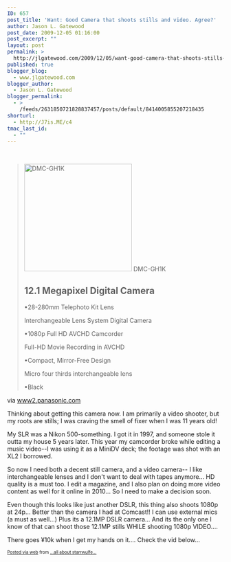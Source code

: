 ```yaml
---
ID: 657
post_title: 'Want: Good Camera that shoots stills and video. Agree?'
author: Jason L. Gatewood
post_date: 2009-12-05 01:16:00
post_excerpt: ""
layout: post
permalink: >
  http://jlgatewood.com/2009/12/05/want-good-camera-that-shoots-stills-and-video-agree/
published: true
blogger_blog:
  - www.jlgatewood.com
blogger_author:
  - Jason L. Gatewood
blogger_permalink:
  - >
    /feeds/2631850721828837457/posts/default/8414005855207218435
shorturl:
  - http://J7is.ME/c4
tmac_last_id:
  - ""
---
```

<p>
<br class="aloha-end-br"/></p><div>
<blockquote><img src="http://www.jlgatewood.com/wp-content/uploads/2010/10/dmc-gh1k.jpg" border="0" height="250" alt="DMC-GH1K" width="250"/>  						  				  				  					DMC-GH1K<br />
<h2>12.1 Megapixel Digital Camera</h2>
<div>
<div><span>•</span>28-280mm Telephoto Kit Lens</div>
<p><span>Interchangeable Lens System Digital Camera</span>
</p><div><span>•</span>1080p Full HD AVCHD Camcorder</div>
<p><span>Full-HD Movie Recording in AVCHD</span>
</p><div><span>•</span>Compact, Mirror-Free Design</div>
<p><span>Micro four thirds interchangeable lens</span>
</p><div><span>•</span>Black</div>
</div>
</blockquote>
<div>via <a href="http://www2.panasonic.com/consumer-electronics/shop/Cameras-Camcorders/Digital-Cameras/Lumix-Digital-Cameras/model.DMC-GH1K.R_11002_7000000000000005702#tabsection">www2.panasonic.com</a></div>
<p>Thinking about getting this camera now.  I am primarily a video shooter, but my roots are stills; I was craving the smell of fixer when I was 11 years old!   </p>
<p>My SLR was a Nikon 500-something.  I got it in 1997, and someone stole it outta my house 5 years later.  This year my camcorder broke while editing a music video--I was using it as a MiniDV deck; the footage was shot with an XL2 I borrowed.   </p>
<p>So now I need both a decent still camera, and a video camera-- I like interchangeable lenses and I don't want to deal with tapes anymore... HD quality is a must too.  I edit a magazine, and I also plan on doing more video content as well for it online in 2010...  So I need to make a decision soon. </p>
<p>Even though this looks like just another DSLR, this thing also shoots 1080p at 24p...  Better than the camera I had at Comcast!!  I can use external mics (a must as well...)  Plus its a 12.1MP DSLR camera...  And its the only one I know of that can shoot those 12.1MP stills WHILE shooting 1080p VIDEO....   </p>
<p>There goes ¥10k when I get my hands on it....  Check the vid below... </p>
<p><object type="application/x-shockwave-flash" height="281" data="http://vimeo.com/moogaloop.swf?clip_id=4405518&amp;server=vimeo.com&amp;fullscreen=1&amp;show_title=1&amp;show_byline=1&amp;show_portrait=0&amp;color=ffffff" width="500"><param name="quality" value="best"/><param name="allowfullscreen" value="true"/><param name="scale" value="showAll"/><param name="movie" value="http://vimeo.com/moogaloop.swf?clip_id=4405518&amp;server=vimeo.com&amp;fullscreen=1&amp;show_title=1&amp;show_byline=1&amp;show_portrait=0&amp;color=ffffff"/></object></p>
</div>
<p style="font-size: 10px;"> <a href="http://posterous.com">Posted via web</a>  from <a href="http://starrwulfe.info/want-good-camera-that-shoots-stills-and-video">...all about starrwulfe...</a> </p>
